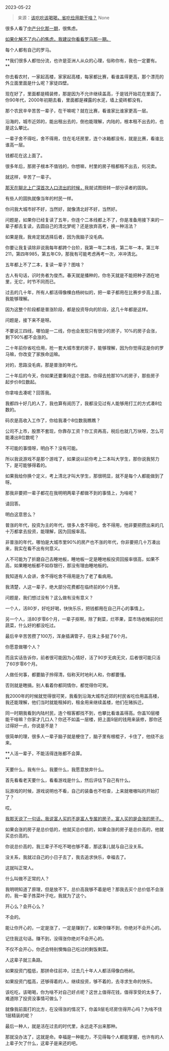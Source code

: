 2023-05-22

> 来源：[该吃吃该喝喝，省吃俭用能干啥？](http://mp.weixin.qq.com/s?__biz=MzU0MjYwNDU2Mw==&amp;mid=2247510868&amp;idx=2&amp;sn=5153cc98a1f830da440831966465be06&amp;chksm=fb1ac728cc6d4e3ea28cf6202df5e72d843de23204aae17a36ec2e0504cdfccbcd29937a7e75&amp;scene=127#wechat_redirect)
> None

很多人看了[中产分化那一期](http://mp.weixin.qq.com/s?__biz=MzU3NDc5Nzc0NQ==&mid=2247524112&idx=1&sn=f4eacbfeef804b4e60d99b708643e5fb&chksm=fd2e3dceca59b4d8f033a4f76437ea12d16e7745de915bb96fdf84aa6dc66e8025756ce63b3b&scene=21#wechat_redirect)，很焦虑。  

[如果化解不了内心的焦虑，我建议你看看罗马那一期。](http://mp.weixin.qq.com/s?__biz=MzU0MjYwNDU2Mw==&mid=2247510857&idx=1&sn=5745d381cf83e3f951d0b9b06f2493f7&chksm=fb1ac735cc6d4e23617ccb181be3865dc95b0b811545d59d777d13590fb6ad172839206d1aa2&scene=21#wechat_redirect)

每个人都有自己的罗马。  

 **我们很多人都怕分流，也许是亚洲人从众的心理，俗称你有，我也一定要有。  
**

你去看农村，一家起高楼，家家起高楼，每家都比赛，看谁盖得更高，那个漂亮的外立面里面是什么呢？家徒四壁。  

现在好了，里面都是精装修，那是因为不允许继续盖高，于是钱开始花在里面了。你90年代，2000年初期去看，里面都是裸露的水泥，墙上瓷砖都没有。

那个农民辛辛苦苦一辈子，在干嘛呢？就在比赛，看谁家比谁家更高一层。  

沿海的，城市近郊的，能出租出去的，倒也能理解，内陆的，根本租不出去的，也是这么攀比。  

一辈子舍不得吃，舍不得用，住在毛坯房里，连个冰箱都没有，就是比赛，看谁比谁高一层。  

钱都花在这上面了。

很多年后，那房子根本不值钱的，你想嘛，村里的房子租都租不出去，何况卖。  

就这样，辛苦了一辈子。

[那天在聊北上广深首次人口流出的时候，](http://mp.weixin.qq.com/s?__biz=MzU0MjYwNDU2Mw==&mid=2247510830&idx=1&sn=8ea3054ba15056d230aff3eb0fe53ddf&chksm=fb1ac752cc6d4e4402b851c963a75af707607d35dfe5a2a521bd1d4116b4a43e33c1abca00f9&scene=21#wechat_redirect)我就试图扭转一部分读者的固执。

有些人的固执就像当年的村民一样。  

你问我大城市好不好，当然好，就像清北好不好，当然好。  

问题是，如果你已经复读了五年，你连个二本线都上不了，你是准备用接下来的一辈子都去复读，去圆自己的清北梦呢？还是放弃高考，换一种活法？  

如果是我，我肯定就选择后者，因为我脑子没毛病。  

你要让我复读除非说我每年都跨个台阶，我第一年二本线，第二年一本，第三年211，第四年985，第五年C9，那我有可能考虑再考一次，冲冲清北。  

五年都上不了二本，复读一辈子？图啥？  

古人有句话，识时务者为俊杰。春天就是播种的，你冬天就是不能把种子洒在地里，无它，时节不同而已。

过去的几十年，所有人都活得像棵白杨树似的，把一辈子都用在比赛步步高上面，我能够理解。  

因为这整个阶段都是普涨阶段，都是投资导向的阶段，这几十年都是这样。  

问题是，接下来不是呀。  

不要说三四线，哪怕是一二线，你也会发现只有很少的房子，10%的房子会涨，剩下90%都不会涨的。  

二十年前你省吃俭用，抢一套大城市里的房子，能够理解，因为你觉得这是你的罗马嘛，你改变了家族命运嘛。  

对的，思路没毛病，那是普涨的年代。  

二十年后的今天，你如果还要秉持这个思路，你得去抢那10%的房子，那些房子起步价8位数起。  

你拿啥去凑呢？回答我。

我都四十好几的人了，我也算有阅历了，我都没见过有人能够用打工的方式凑8位数的。  

码农是高收入工作了，你给我凑个8位数我瞧瞧？  

公司不上市，股票不套现，你靠存工资？你工资再高，税后也就几万块呀，怎么可能凑出8位数呢？

不可能的事情呀，明白不？没有可能。  

所以我说游戏不是那个游戏了，如果说以前你考上二本叫大学生，那你说我努力下，是可能够得着的。  

如果我给你换个定义，考上清北才叫大学生，那很明显，就不是每个人都能做到了呀。  

那我非要把一辈子都花在我明明两辈子都做不到的事情上，为啥呢？  

请回答。  

明白这意思么？  

普涨的年代，投资为主的年代，很多人舍不得吃，舍不得用，他非要把攒出来的几十万都拿去投资，能理解，因为回报率高。  

非普涨的年代，哪怕是大城市里90%的房产也不涨的年代，你非要把几十万凑出来，我实在看不出有何意义。

人不可能为了折磨自己去睡地板，睡地板一定是睡地板投资回报率很高，如果不高，如果睡地板都不如存银行，那没有理由睡地板的。  

我知道有人会讲，舍不得吃舍不得用是为了老了看病用。

我清楚，人这一辈子，绝大部分花费都在临终前的6个月里。

问题是，我们想过没有？这么做有没有意义？  

一个人，活80岁，好吃好喝，快快乐乐，把钱都用在自己开心的事情上。  

另一个人，活80岁零6个月，一辈子抠啊，除了剩菜，烂苹果，菜市场收摊前的烂蔬菜，什么好的都没吃过。

最后辛辛苦苦攒了100万，浑身插满管子，在床上多挺了6个月。

你愿意做哪个人？  

而且实话告诉你，前者很可能因为心情好，活了90岁无病无灾，后者很可能只活了60岁零6个月。  

人做任何事，都要脑子拎得清，俗称天时地利人和，你都要懂。

否则就是瞎搞，别人看着你都同情你，都觉得你可笑。

我2000年的时候就觉得很可笑，我看到沿海大城市近郊的村民省吃俭用盖高楼，我还能理解，他们当时就能租掉的，租金用来继续盖楼，他们在赌拆迁。  

同一时期我看到内陆村民，连个租客都找不到，也攀比看谁盖得高。你盖10层楼能干啥嘛？你家才几口人？你还不如盖一层楼，把上面9层的钱用来装修，那你还过得好一点，你说是不是？  

很简单的理，很多人一辈子脑子就是梗住了，脑子里有根棍子，卡住了，他绕不出来。  

 **人活一辈子，不能活得连账都不会算。  
**

天要什么，我有什么，我要什么，我愿意放弃什么。  

首先看看老天要什么，看看游戏是什么，然后评估下自己有什么。

玩游戏的时候，游戏说明也不看，自己的装备也不检查，上来就嗷嗷叫的开始打了？

哎。  

[我那天说了一句话，我说富人买的不是富人专属的房子，富人买的是会涨的房子。  
](http://mp.weixin.qq.com/s?__biz=MzU3NDc5Nzc0NQ==&mid=2247524107&idx=1&sn=ad36d0b21c629e435e4f575c5bc57081&chksm=fd2e3dd5ca59b4c30ad35e7ad25f5b231188d3bc50736afa619febbce3f96b00b5af3d9d0e19&scene=21#wechat_redirect)

如果会涨的房子是总价低的，他就买总价低的，如果会涨的房子是总价高的，他就买总价高的。  

你说总价高的，我三辈子不吃不喝也够不着，那这事儿就与自己没关系。  

没关系，我就过自己的小日子去了，我去追求快乐，幸福去了。  

这就叫正常人。

什么叫做不正常的人？  

我明明知道了原理，但是放不下，总价高我够不着是吧？那我去买个总价低不会涨的，我一辈子拣菜叶子吃，我就为了这个。

开心么？会开心么？

不会的。

能让你开心的，一定是涨了，一定是赚到了，如果你赚不到，你绝对不会开心的。  

记住我这句话。赚不到，没得涨你绝对不会开心的。

不仅不会开心，你还会特别懊悔自己吃过的剩饭剩菜。

人这辈子就三条路。  

如果投资门槛低，那拼命往前冲，过去几十年人人都活得像白杨树。  

如果投资门槛高，还够得着的人，继续投资，够不着的，去寻求生命的快乐。  

该吃吃，该喝喝，你为啥不对自己好点呢？这世上值得花钱，值得享受的太多了，难道除了投资没事情可做么？  

就像我前面打的比方，在没得涨的情况下，你盖9层毛坯房住得开心吗？为啥不住1层精装的呢？  

最后一种人，就是活在过去的时代里，永远走不出来那种。

那就没办法了，这就是命。幸福是一种能力，不见得每个人都能掌握，也许有的人上辈子欠了什么，这辈子是来还的吧。


